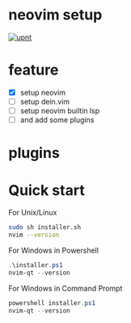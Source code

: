 # neovim setup
[![upnt](https://circleci.com/gh/upnt/neovim-setup.svg?style?style=flat&logo=appveyor)](https://circleci.com/gh/upnt/neovim-setup)

# feature

- [x] setup neovim
- [ ] setup dein.vim
- [ ] setup neovim builtin lsp
- [ ] and add some plugins

# plugins

# Quick start
For Unix/Linux
```bash
sudo sh installer.sh
nvim --version
```
For Windows in Powershell
```powershell
.\installer.ps1
nvim-qt --version
```

For Windows in Command Prompt
```powershell
powershell installer.ps1
nvim-qt --version
```

